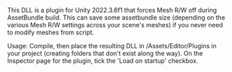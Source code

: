 This DLL is a plugin for Unity 2022.3.6f1 that forces Mesh R/W off during AssetBundle build. This can save some assetbundle size (depending on the various Mesh R/W settings across your scene's meshes) if you never need to modify meshes from script.

Usage:
Compile, then place the resulting DLL in /Assets/Editor/Plugins in your project (creating folders that don't exist along the way). On the Inspector page for the plugin, tick the 'Load on startup' checkbox.

